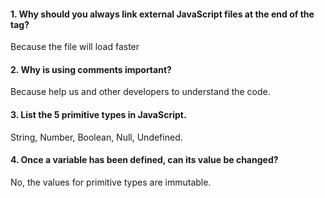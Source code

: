 #### 1. Why should you always link external JavaScript files at the end of the <body> tag?
Because the file will load faster

#### 2. Why is using comments important?
Because help us and other developers to understand the code.

#### 3. List the 5 primitive types in JavaScript.
String, Number, Boolean, Null, Undefined.

#### 4. Once a variable has been defined, can its value be changed?
No, the values for primitive types are immutable.

